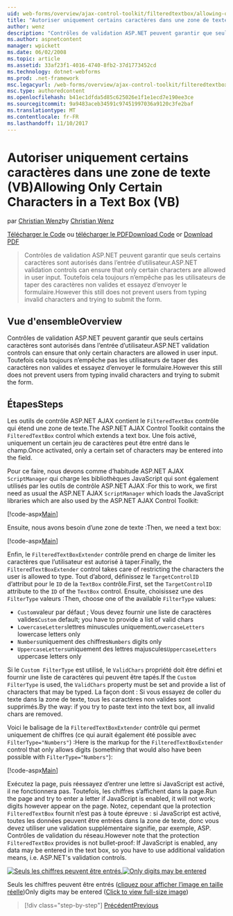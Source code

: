 ```yaml
---
uid: web-forms/overview/ajax-control-toolkit/filteredtextbox/allowing-only-certain-characters-in-a-text-box-vb
title: "Autoriser uniquement certains caractères dans une zone de texte (VB) | Documents Microsoft"
author: wenz
description: "Contrôles de validation ASP.NET peuvent garantir que seuls certains caractères sont autorisés dans l’entrée d’utilisateur. Toutefois cela toujours n’empêche pas les utilisateurs de la saisie non valides..."
ms.author: aspnetcontent
manager: wpickett
ms.date: 06/02/2008
ms.topic: article
ms.assetid: 33af23f1-4016-4740-8fb2-37d1773452cd
ms.technology: dotnet-webforms
ms.prod: .net-framework
msc.legacyurl: /web-forms/overview/ajax-control-toolkit/filteredtextbox/allowing-only-certain-characters-in-a-text-box-vb
msc.type: authoredcontent
ms.openlocfilehash: b41ec1dfda5d85c625026e1f1e1ecd7e190ee3ce
ms.sourcegitcommit: 9a9483aceb34591c97451997036a9120c3fe2baf
ms.translationtype: MT
ms.contentlocale: fr-FR
ms.lasthandoff: 11/10/2017
---
```

<a name="allowing-only-certain-characters-in-a-text-box-vb"></a><span data-ttu-id="7a999-104">Autoriser uniquement certains caractères dans une zone de texte (VB)</span><span class="sxs-lookup"><span data-stu-id="7a999-104">Allowing Only Certain Characters in a Text Box (VB)</span></span>
====================
<span data-ttu-id="7a999-105">par [Christian Wenz](https://github.com/wenz)</span><span class="sxs-lookup"><span data-stu-id="7a999-105">by [Christian Wenz](https://github.com/wenz)</span></span>

<span data-ttu-id="7a999-106">[Télécharger le Code](http://download.microsoft.com/download/4/c/2/4c2def7a-0d23-4055-91f9-1f18504167d7/FilteredTextBox0.vb.zip) ou [télécharger le PDF](http://download.microsoft.com/download/b/6/a/b6ae89ee-df69-4c87-9bfb-ad1eb2b23373/filteredtextbox0VB.pdf)</span><span class="sxs-lookup"><span data-stu-id="7a999-106">[Download Code](http://download.microsoft.com/download/4/c/2/4c2def7a-0d23-4055-91f9-1f18504167d7/FilteredTextBox0.vb.zip) or [Download PDF](http://download.microsoft.com/download/b/6/a/b6ae89ee-df69-4c87-9bfb-ad1eb2b23373/filteredtextbox0VB.pdf)</span></span>

> <span data-ttu-id="7a999-107">Contrôles de validation ASP.NET peuvent garantir que seuls certains caractères sont autorisés dans l’entrée d’utilisateur.</span><span class="sxs-lookup"><span data-stu-id="7a999-107">ASP.NET validation controls can ensure that only certain characters are allowed in user input.</span></span> <span data-ttu-id="7a999-108">Toutefois cela toujours n’empêche pas les utilisateurs de taper des caractères non valides et essayez d’envoyer le formulaire.</span><span class="sxs-lookup"><span data-stu-id="7a999-108">However this still does not prevent users from typing invalid characters and trying to submit the form.</span></span>


## <a name="overview"></a><span data-ttu-id="7a999-109">Vue d'ensemble</span><span class="sxs-lookup"><span data-stu-id="7a999-109">Overview</span></span>

<span data-ttu-id="7a999-110">Contrôles de validation ASP.NET peuvent garantir que seuls certains caractères sont autorisés dans l’entrée d’utilisateur.</span><span class="sxs-lookup"><span data-stu-id="7a999-110">ASP.NET validation controls can ensure that only certain characters are allowed in user input.</span></span> <span data-ttu-id="7a999-111">Toutefois cela toujours n’empêche pas les utilisateurs de taper des caractères non valides et essayez d’envoyer le formulaire.</span><span class="sxs-lookup"><span data-stu-id="7a999-111">However this still does not prevent users from typing invalid characters and trying to submit the form.</span></span>

## <a name="steps"></a><span data-ttu-id="7a999-112">Étapes</span><span class="sxs-lookup"><span data-stu-id="7a999-112">Steps</span></span>

<span data-ttu-id="7a999-113">Les outils de contrôle ASP.NET AJAX contient le `FilteredTextBox` contrôle qui étend une zone de texte.</span><span class="sxs-lookup"><span data-stu-id="7a999-113">The ASP.NET AJAX Control Toolkit contains the `FilteredTextBox` control which extends a text box.</span></span> <span data-ttu-id="7a999-114">Une fois activé, uniquement un certain jeu de caractères peut être entré dans le champ.</span><span class="sxs-lookup"><span data-stu-id="7a999-114">Once activated, only a certain set of characters may be entered into the field.</span></span>

<span data-ttu-id="7a999-115">Pour ce faire, nous devons comme d’habitude ASP.NET AJAX `ScriptManager` qui charge les bibliothèques JavaScript qui sont également utilisés par les outils de contrôle ASP.NET AJAX :</span><span class="sxs-lookup"><span data-stu-id="7a999-115">For this to work, we first need as usual the ASP.NET AJAX `ScriptManager` which loads the JavaScript libraries which are also used by the ASP.NET AJAX Control Toolkit:</span></span>

[!code-aspx[Main](allowing-only-certain-characters-in-a-text-box-vb/samples/sample1.aspx)]

<span data-ttu-id="7a999-116">Ensuite, nous avons besoin d’une zone de texte :</span><span class="sxs-lookup"><span data-stu-id="7a999-116">Then, we need a text box:</span></span>

[!code-aspx[Main](allowing-only-certain-characters-in-a-text-box-vb/samples/sample2.aspx)]

<span data-ttu-id="7a999-117">Enfin, le `FilteredTextBoxExtender` contrôle prend en charge de limiter les caractères que l’utilisateur est autorisé à taper.</span><span class="sxs-lookup"><span data-stu-id="7a999-117">Finally, the `FilteredTextBoxExtender` control takes care of restricting the characters the user is allowed to type.</span></span> <span data-ttu-id="7a999-118">Tout d’abord, définissez le `TargetControlID` d’attribut pour le `ID` de la `TextBox` contrôle.</span><span class="sxs-lookup"><span data-stu-id="7a999-118">First, set the `TargetControlID` attribute to the `ID` of the `TextBox` control.</span></span> <span data-ttu-id="7a999-119">Ensuite, choisissez une des `FilterType` valeurs :</span><span class="sxs-lookup"><span data-stu-id="7a999-119">Then, choose one of the available `FilterType` values:</span></span>

- <span data-ttu-id="7a999-120">`Custom`valeur par défaut ; Vous devez fournir une liste de caractères valides</span><span class="sxs-lookup"><span data-stu-id="7a999-120">`Custom` default; you have to provide a list of valid chars</span></span>
- <span data-ttu-id="7a999-121">`LowercaseLetters`lettres minuscules uniquement</span><span class="sxs-lookup"><span data-stu-id="7a999-121">`LowercaseLetters` lowercase letters only</span></span>
- <span data-ttu-id="7a999-122">`Numbers`uniquement des chiffres</span><span class="sxs-lookup"><span data-stu-id="7a999-122">`Numbers` digits only</span></span>
- <span data-ttu-id="7a999-123">`UppercaseLetters`uniquement des lettres majuscules</span><span class="sxs-lookup"><span data-stu-id="7a999-123">`UppercaseLetters` uppercase letters only</span></span>

<span data-ttu-id="7a999-124">Si le `Custom FilterType` est utilisé, le `ValidChars` propriété doit être défini et fournir une liste de caractères qui peuvent être tapés.</span><span class="sxs-lookup"><span data-stu-id="7a999-124">If the `Custom FilterType` is used, the `ValidChars` property must be set and provide a list of characters that may be typed.</span></span> <span data-ttu-id="7a999-125">La façon dont : Si vous essayez de coller du texte dans la zone de texte, tous les caractères non valides sont supprimés.</span><span class="sxs-lookup"><span data-stu-id="7a999-125">By the way: if you try to paste text into the text box, all invalid chars are removed.</span></span>

<span data-ttu-id="7a999-126">Voici le balisage de la `FilteredTextBoxExtender` contrôle qui permet uniquement de chiffres (ce qui aurait également été possible avec `FilterType="Numbers"`) :</span><span class="sxs-lookup"><span data-stu-id="7a999-126">Here is the markup for the `FilteredTextBoxExtender` control that only allows digits (something that would also have been possible with `FilterType="Numbers"`):</span></span>

[!code-aspx[Main](allowing-only-certain-characters-in-a-text-box-vb/samples/sample3.aspx)]

<span data-ttu-id="7a999-127">Exécutez la page, puis réessayez d’entrer une lettre si JavaScript est activé, il ne fonctionnera pas. Toutefois, les chiffres s’affichent dans la page.</span><span class="sxs-lookup"><span data-stu-id="7a999-127">Run the page and try to enter a letter if JavaScript is enabled, it will not work; digits however appear on the page.</span></span> <span data-ttu-id="7a999-128">Notez, cependant que la protection `FilteredTextBox` fournit n’est pas à toute épreuve : si JavaScript est activé, toutes les données peuvent être entrées dans la zone de texte, donc vous devez utiliser une validation supplémentaire signifie, par exemple, ASP. Contrôles de validation du réseau.</span><span class="sxs-lookup"><span data-stu-id="7a999-128">However note that the protection `FilteredTextBox` provides is not bullet-proof: If JavaScript is enabled, any data may be entered in the text box, so you have to use additional validation means, i.e. ASP.NET's validation controls.</span></span>


<span data-ttu-id="7a999-129">[![Seuls les chiffres peuvent être entrés.](allowing-only-certain-characters-in-a-text-box-vb/_static/image2.png)](allowing-only-certain-characters-in-a-text-box-vb/_static/image1.png)</span><span class="sxs-lookup"><span data-stu-id="7a999-129">[![Only digits may be entered](allowing-only-certain-characters-in-a-text-box-vb/_static/image2.png)](allowing-only-certain-characters-in-a-text-box-vb/_static/image1.png)</span></span>

<span data-ttu-id="7a999-130">Seuls les chiffres peuvent être entrés ([cliquez pour afficher l’image en taille réelle](allowing-only-certain-characters-in-a-text-box-vb/_static/image3.png))</span><span class="sxs-lookup"><span data-stu-id="7a999-130">Only digits may be entered ([Click to view full-size image](allowing-only-certain-characters-in-a-text-box-vb/_static/image3.png))</span></span>

>[!div class="step-by-step"]
[<span data-ttu-id="7a999-131">Précédent</span><span class="sxs-lookup"><span data-stu-id="7a999-131">Previous</span></span>](allowing-only-certain-characters-in-a-text-box-cs.md)

